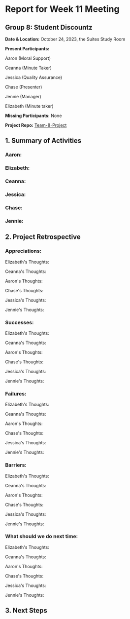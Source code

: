 # Report for Week 11 Meeting

## Group 8: Student Discountz

**Date & Location:** October 24, 2023, the Suites Study Room

**Present Participants:**

Aaron (Moral Support)

Ceanna (Minute Taker) 

Jessica (Quality Assurance)

Chase (Presenter)

Jennie (Manager)

Elizabeth (Minute taker)

**Missing Participants:** None 

**Project Repo:** [Team-8-Project](https://github.com/aaronr7734/team-8-project "Our Repository")

## 1. Summary of Activities

### **Aaron**:


### **Elizabeth**:


### **Ceanna**:


### **Jessica**:


### **Chase**:


### **Jennie**:



## 2. Project Retrospective


### **Appreciations**: 

   Elizabeth's Thoughts:
   
   Ceanna's Thoughts:

   Aaron's Thoughts: 

   Chase's Thoughts: 
   
   Jessica's Thoughts:  
   
   Jennie's Thoughts:

### **Successes**: 

   Elizabeth's Thoughts: 
   
   Ceanna's Thoughts:

   
   Aaron's Thoughts: 

   
   Chase's Thoughts:

   
   Jessica's Thoughts: 

   
   Jennie's Thoughts:


### **Failures**: 

   Elizabeth's Thoughts:
   
   Ceanna's Thoughts: 

   
   Aaron's Thoughts: 

   
   Chase's Thoughts: 
   
   Jessica's Thoughts: 

   
   Jennie's Thoughts: 

### **Barriers**: 

   Elizabeth's Thoughts: 

   Ceanna's Thoughts:
   
   Aaron's Thoughts:
   
   Chase's Thoughts: 
   
   Jessica's Thoughts: 
   
   Jennie's Thoughts: 

   
### **What should we do next time**: 

   Elizabeth's Thoughts: 
   
   Ceanna's Thoughts: 
   
   Aaron's Thoughts: 
   
   Chase's Thoughts: 
   
   Jessica's Thoughts: 

   Jennie's Thoughts:
   
   
## 3. Next Steps


